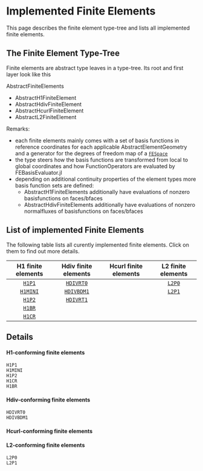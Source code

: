 
# Implemented Finite Elements

This page describes the finite element type-tree and lists all implemented finite elements.



## The Finite Element Type-Tree

Finite elements are abstract type leaves in a type-tree. Its root and first layer look like this

AbstractFiniteElements
- AbstractH1FiniteElement
- AbstractHdivFiniteElement
- AbstractHcurlFiniteElement
- AbstractL2FiniteElement


Remarks:
- each finite elements mainly comes with a set of basis functions in reference coordinates for each applicable AbstractElementGeometry and a generator for the degrees of freedom map of a [`FESpace`](@ref)
- the type steers how the basis functions are transformed from local to global coordinates and how FunctionOperators are evaluated by FEBasisEvaluator.jl
- depending on additional continuity properties of the element types more basis function sets are defined:
    - AbstractH1FiniteElements additionally have evaluations of nonzero basisfunctions on faces/bfaces
    - AbstractHdivFiniteElements additionally have evaluations of nonzero normalfluxes of basisfunctions on faces/bfaces


## List of implemented Finite Elements

The following table lists all curently implemented finite elements. Click on them to find out more details.


| H1 finite elements | Hdiv finite elements | Hcurl finite elements | L2 finite elements |
| :----------------: | :------------------: | :-------------------: | :----------------: |
| [`H1P1`](@ref)     | [`HDIVRT0`](@ref)    |                       | [`L2P0`](@ref)     |
| [`H1MINI`](@ref)   | [`HDIVBDM1`](@ref)   |                       | [`L2P1`](@ref)     |
| [`H1P2`](@ref)     | [`HDIVRT1`](@ref)    |                       |                    |
| [`H1BR`](@ref)     |                      |                       |                    |
| [`H1CR`](@ref)     |                      |                       |                    |



## Details

#### H1-conforming finite elements
```@docs
H1P1
H1MINI
H1P2
H1CR
H1BR
```

#### Hdiv-conforming finite elements

```@docs
HDIVRT0
HDIVBDM1
```

#### Hcurl-conforming finite elements


#### L2-conforming finite elements

```@docs
L2P0
L2P1
```
